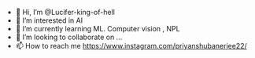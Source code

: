 - 👋 Hi, I’m @Lucifer-king-of-hell
- 👀 I’m interested in AI
- 🌱 I’m currently learning ML. Computer vision , NPL
- 💞️ I’m looking to collaborate on ...
- 📫 How to reach me https://www.instagram.com/priyanshubanerjee22/

<!---
Lucifer-king-of-hell/Lucifer-king-of-hell is a ✨ special ✨ repository because its `README.md` (this file) appears on your GitHub profile.
You can click the Preview link to take a look at your changes.
--->

